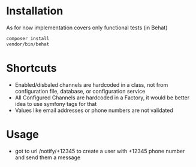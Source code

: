 # Installation

As for now implementation covers only functional tests (in Behat)

```bash
composer install
vendor/bin/behat
```

# Shortcuts

- Enabled/disbaled channels are hardcoded in a class, not from configuration file, database, or configuration service
- All Configured Channels are hardcoded in a Factory, it would be better idea to use symfony tags for that 
- Values like email addresses or phone numbers are not validated

# Usage
- got to url /notify/+12345 to create a user with +12345 phone number and send them a message 